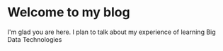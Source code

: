 # Welcome to my blog

I'm glad you are here. I plan to talk about my experience of learning Big Data Technologies
